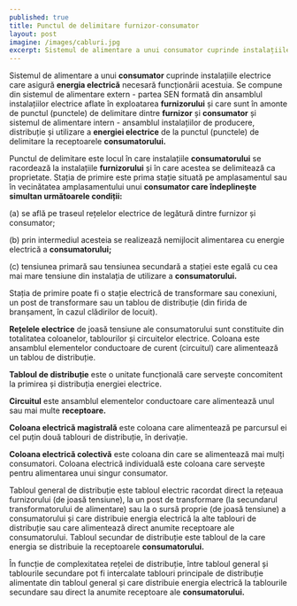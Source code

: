 ```yaml
---
published: true
title: Punctul de delimitare furnizor-consumator
layout: post
imagine: /images/cabluri.jpg
excerpt: Sistemul de alimentare a unui consumator cuprinde instalațiile electrice care asigură energia electrică necesară funcționării acestuia.
---
```




Sistemul de alimentare a unui **consumator** cuprinde instalațiile electrice care asigură **energia electrică** necesară funcționării acestuia. Se compune din sistemul de alimentare extern - partea SEN formată din ansamblul instalațiilor electrice aflate în exploatarea **furnizorului** și care sunt în amonte de punctul (punctele) de delimitare dintre **furnizor** și **consumator** și sistemul de alimentare intern - ansamblul instalațiilor de producere, distribuție și utilizare a **energiei electrice** de la punctul (punctele) de delimitare la receptoarele **consumatorului.**

Punctul de delimitare este locul în care instalațiile **consumatorului** se racordează la instalațiile **furnizorului** și în care acestea se delimitează ca proprietate. Stația de primire este prima stație situată pe amplasamentul sau în vecinătatea amplasamentului unui **consumator care îndeplinește simultan următoarele condiții:**

(a) se află pe traseul rețelelor electrice de legătură dintre furnizor și consumator;

(b) prin intermediul acesteia se realizează nemijlocit alimentarea cu energie electrică a **consumatorului;**

(c) tensiunea primară sau tensiunea secundară a stației este egală cu cea mai mare tensiune din instalația de utilizare a **consumatorului.**

Stația de primire poate fi o stație electrică de transformare sau conexiuni, un post de transformare sau un tablou de distribuție (din firida de branșament, în cazul clădirilor de locuit).

**Rețelele electrice** de joasă tensiune ale consumatorului sunt constituite din totalitatea coloanelor, tablourilor și circuitelor electrice.
Coloana este ansamblul elementelor conductoare de curent (circuitul) care alimentează un tablou de distribuție.

**Tabloul de distribuție** este o unitate funcțională care servește concomitent la primirea și distribuția energiei electrice.

**Circuitul** este ansamblul elementelor conductoare care alimentează unul sau mai multe **receptoare.**

**Coloana electrică magistrală** este coloana care alimentează pe parcursul ei cel puțin două tablouri de distribuție, în derivație.

**Coloana electrică colectivă** este coloana din care se alimentează mai mulți consumatori. Coloana electrică individuală este coloana care servește pentru alimentarea unui singur consumator.

Tabloul general de distribuție este tabloul electric racordat direct la rețeaua furnizorului (de joasă tensiune), la un post de transformare (la secundarul transformatorului de alimentare) sau la o sursă proprie (de joasă tensiune) a consumatorului și care distribuie energia electrică la alte tablouri de distribuție sau care alimentează direct anumite receptoare ale consumatorului.
Tabloul secundar de distribuție este tabloul de la care energia se distribuie la receptoarele **consumatorului.**

În funcție de complexitatea rețelei de distribuție, între tabloul general și tablourile secundare pot fi intercalate tablouri principale de distribuție alimentate din tabloul general și care distribuie energia electrică la tablourile secundare sau direct la anumite receptoare ale **consumatorului.**